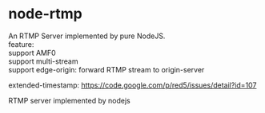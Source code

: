 node-rtmp
=========
An RTMP Server implemented by pure NodeJS.  
  feature:  
  support AMF0  
  support multi-stream  
  support edge-origin:  forward RTMP stream to origin-server  

extended-timestamp: https://code.google.com/p/red5/issues/detail?id=107

RTMP server implemented by nodejs 
